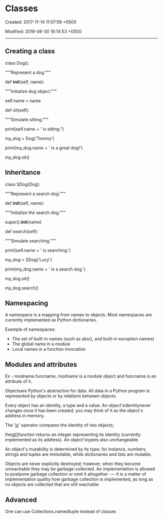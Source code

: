 # Classes

Created: 2017-11-14 11:07:59 +0500

Modified: 2018-06-30 18:14:53 +0500

---

## Creating a class

class Dog():

"""Represent a dog."""

def __init__(self, name):

"""Initialize dog object."""

self.name = name

def sit(self):

"""Simulate sitting."""

print(self.name + ' is sitting.")

my_dog = Dog('Tommy')

print(my_dog.name + ' is a great dog!')

my_dog.sit()

## Inheritance

class SDog(Dog):

"""Represent a search dog."""

def __init__(self, name):

"""Initialize the search dog."""

super().__init__(name)

def search(self):

"""Simulate searching."""

print(self.name + ' is searching.')

my_dog = SDog('Lucy')

print(my_dog.name + ' is a search dog.')

my_dog.sit()

my_dog.search()

## Namespacing

A namespace is a mapping from names to objects. Most namespaces are currently implemented as Python dictionaries.

Example of namespaces:

- The set of built-in names (such as abs(), and built-in exception names)
- The global name in a module
- Local names in a function invocation

## Modules and attributes

Ex - modname.funcname, modname is a module object and funcname is an attribute of it.

Objectsare Python's abstraction for data. All data in a Python program is represented by objects or by relations between objects.

Every object has an identity, a type and a value. An object'sidentitynever changes once it has been created; you may think of it as the object's address in memory.

The '[is](https://docs.python.org/3.2/reference/expressions.html#is)' operator compares the identity of two objects;

the[id()](https://docs.python.org/3.2/library/functions.html#id)function returns an integer representing its identity (currently implemented as its address). An object'stypeis also unchangeable.

An object's mutability is determined by its type; for instance, numbers, strings and tuples are immutable, while dictionaries and lists are mutable.

Objects are never explicitly destroyed; however, when they become unreachable they may be garbage-collected. An implementation is allowed to postpone garbage collection or omit it altogether --- it is a matter of implementation quality how garbage collection is implemented, as long as no objects are collected that are still reachable.

## Advanced

One can use Collections.namedtuple instead of classes
